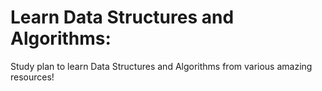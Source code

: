 # Learn Data Structures and Algorithms:
Study plan to learn Data Structures and Algorithms from various amazing resources!
